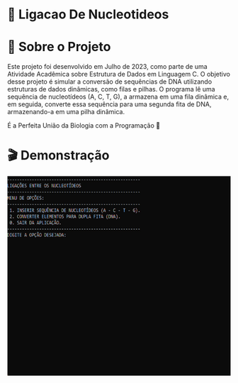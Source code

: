 # 🧬 Ligacao De Nucleotideos 

# 📌 Sobre o Projeto 

Este projeto foi desenvolvido em Julho de 2023, como parte de uma Atividade Acadêmica sobre Estrutura de Dados em Linguagem C. O objetivo desse projeto é simular a conversão de sequências de DNA utilizando estruturas de dados dinâmicas, como filas e pilhas. O programa lê uma sequência de nucleotídeos (A, C, T, G), a armazena em uma fila dinâmica e, em seguida, converte essa sequência para uma segunda fita de DNA, armazenando-a em uma pilha dinâmica.

É a Perfeita União da Biologia com a Programação 🍃
##
# 🎬 Demonstração 

<p align="center">
  <img width="600" height="450" src="assets/ligação-de-nucleotideos (GIF).gif">
</p>



